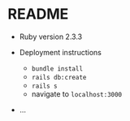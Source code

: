 # README

* Ruby version 2.3.3

* Deployment instructions
  * `bundle install`
  * `rails db:create`
  * `rails s`
  * navigate to `localhost:3000`
* ...
